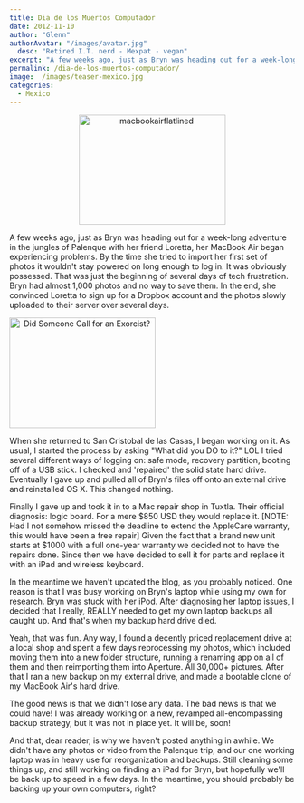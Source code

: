 ```yaml
---
title: Dia de los Muertos Computador
date: 2012-11-10
author: "Glenn"
authorAvatar: "/images/avatar.jpg"
  desc: "Retired I.T. nerd - Mexpat - vegan"
excerpt: "A few weeks ago, just as Bryn was heading out for a week-long adventure in the jungles of Palenque with her friend Loretta, her MacBook Air began experiencing problems. By the time she tried to import her first set of photos it wouldn't stay powered on long enough to log in."
permalink: /dia-de-los-muertos-computador/
image:  /images/teaser-mexico.jpg
categories:
  - Mexico
---
```

<p style="text-align: center;">
  <a href="https://vagabondians.com/wp-content/uploads/2012/11/macbookairflatlined.jpg"><img class="size-full wp-image-2140 aligncenter" src="https://vagabondians.com/wp-content/uploads/2012/11/macbookairflatlined.jpg" alt="macbookairflatlined" width="259" height="194" /></a>
</p>

<p style="text-align: left;">
  A few weeks ago, just as Bryn was heading out for a week-long adventure in the jungles of Palenque with her friend Loretta, her MacBook Air began experiencing problems. By the time she tried to import her first set of photos it wouldn't stay powered on long enough to log in. It was obviously possessed. That was just the beginning of several days of tech frustration. Bryn had almost 1,000 photos and no way to save them. In the end, she convinced Loretta to sign up for a Dropbox account and the photos slowly uploaded to their server over several days.
</p>

<a style="text-align: center;" href="https://vagabondians.com/dia-de-los-muertos-computador/priest/"><img class="size-full wp-image-2138  aligncenter" title="Did Someone Call for an Exorcist?" src="https://vagabondians.com/wp-content/uploads/2012/11/priest.jpeg" alt="Did Someone Call for an Exorcist?" width="258" height="195" /></a>

When she returned to San Cristobal de las Casas, I began working on it. As usual, I started the process by asking "What did you DO to it?" LOL I tried several different ways of logging on: safe mode, recovery partition, booting off of a USB stick. I checked and 'repaired' the solid state hard drive. Eventually I gave up and pulled all of Bryn's files off onto an external drive and reinstalled OS X. This changed nothing.

Finally I gave up and took it in to a Mac repair shop in Tuxtla. Their official diagnosis: logic board. For a mere $850 USD they would replace it. [NOTE: Had I not somehow missed the deadline to extend the AppleCare warranty, this would have been a free repair] Given the fact that a brand new unit starts at $1000 with a full one-year warranty we decided not to have the repairs done. Since then we have decided to sell it for parts and replace it with an iPad and wireless keyboard.

In the meantime we haven't updated the blog, as you probably noticed. One reason is that I was busy working on Bryn's laptop while using my own for research. Bryn was stuck with her iPod. After diagnosing her laptop issues, I decided that I really, REALLY needed to get my own laptop backups all caught up. And that's when my backup hard drive died.

Yeah, that was fun. Any way, I found a decently priced replacement drive at a local shop and spent a few days reprocessing my photos, which included moving them into a new folder structure, running a renaming app on all of them and then reimporting them into Aperture. All 30,000+ pictures. After that I ran a new backup on my external drive, and made a bootable clone of my MacBook Air's hard drive.

The good news is that we didn't lose any data. The bad news is that we could have! I was already working on a new, revamped all-encompassing backup strategy, but it was not in place yet. It will be, soon!

And that, dear reader, is why we haven't posted anything in awhile. We didn't have any photos or video from the Palenque trip, and our one working laptop was in heavy use for reorganization and backups. Still cleaning some things up, and still working on finding an iPad for Bryn, but hopefully we'll be back up to speed in a few days. In the meantime, you should probably be backing up your own computers, right?
